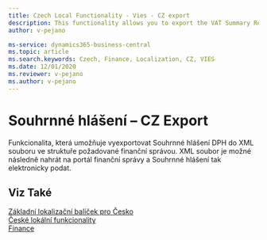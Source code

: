 ```yaml
---
title: Czech Local Functionality - Vies - CZ export
description: This functionality allows you to export the VAT Summary Report to an XML file.
author: v-pejano

ms-service: dynamics365-business-central
ms.topic: article
ms.search.keywords: Czech, Finance, Localization, CZ, VIES
ms.date: 12/01/2020
ms.reviewer: v-pejano
ms.author: v-pejano
---
```


# Souhrnné hlášení – CZ Export  

Funkcionalita, která umožňuje vyexportovat Souhrnné hlášení DPH do XML souboru ve struktuře požadované finanční správou. XML soubor je možné následně nahrát na portál finanční správy a Souhrnné hlášení tak elektronicky podat.

## Viz Také

[Základní lokalizační balíček pro Česko](ui-extensions-core-localization-pack-cz.md)  
[České lokální funkcionality](czech-local-functionality.md)  
[Finance](../../finance.md)  

